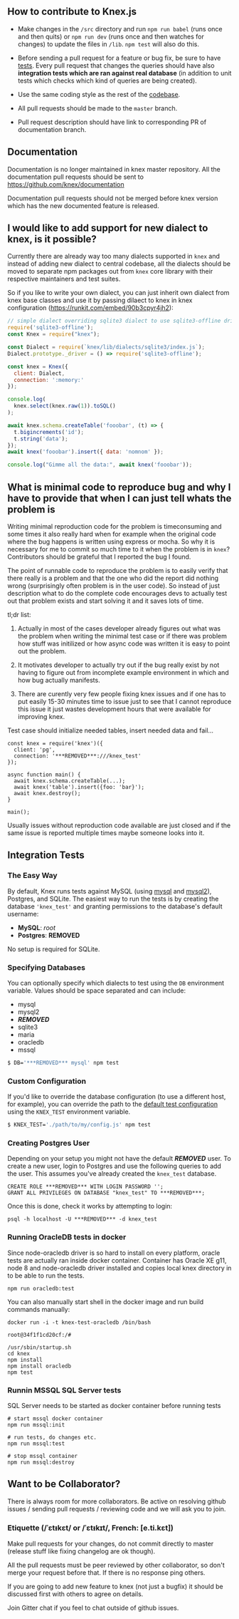 ## How to contribute to Knex.js

* Make changes in the `/src` directory and run `npm run babel` (runs once and
  then quits) or `npm run dev` (runs once and then watches for changes) to
  update the files in `/lib`. `npm test` will also do this.

* Before sending a pull request for a feature or bug fix, be sure to have
[tests](https://github.com/tgriesser/knex/tree/master/test). Every pull request that changes the queries should have 
also **integration tests which are ran against real database** (in addition to unit tests which checks which kind of queries
are being created).

* Use the same coding style as the rest of the
[codebase](https://github.com/tgriesser/knex/blob/master/knex.js).

* All pull requests should be made to the `master` branch.

* Pull request description should have link to corresponding PR of documentation branch.

## Documentation

Documentation is no longer maintained in knex master repository. All the documentation pull requests should be sent to https://github.com/knex/documentation

Documentation pull requests should not be merged before knex version which has the new documented feature is released.

## I would like to add support for new dialect to knex, is it possible?

Currently there are already way too many dialects supported in `knex` and instead of adding new dialect to central codebase, all the dialects should be moved to separate npm packages out from `knex` core library with their respective maintainers and test suites. 

So if you like to write your own dialect, you can just inherit own dialect from knex base classes and use it by passing dilaect to knex in knex configuration (https://runkit.com/embed/90b3cpyr4jh2):

```js
// simple dialect overriding sqlite3 dialect to use sqlite3-offline driver
require('sqlite3-offline');
const Knex = require("knex");

const Dialect = require(`knex/lib/dialects/sqlite3/index.js`);
Dialect.prototype._driver = () => require('sqlite3-offline');

const knex = Knex({
  client: Dialect,
  connection: ':memory:'
});

console.log(
  knex.select(knex.raw(1)).toSQL()
);

await knex.schema.createTable('fooobar', (t) => {
  t.bigincrements('id');
  t.string('data');
});
await knex('fooobar').insert({ data: 'nomnom' });

console.log("Gimme all the data:", await knex('fooobar'));
```

## What is minimal code to reproduce bug and why I have to provide that when I can just tell whats the problem is

Writing minimal reproduction code for the problem is timeconsuming and some times it also really hard when for 
example when the original code where the bug happens is written using express or mocha. So why it is necessary 
for me to commit so much time to it when the problem is in `knex`? Contributors should be grateful that I reported
the bug I found. 

The point of runnable code to reproduce the problem is to easily verify that there really is a problem and that the one 
who did the report did nothing wrong (surprisingly often problem is in the user code). So instead of just description 
what to do the complete code encourages devs to actually test out that problem exists and start solving it and it 
saves lots of time.

tl;dr list:

1. Actually in most of the cases developer already figures out what was the problem when writing the minimal test case
or if there was problem how stuff was initilized or how async code was written it is easy to point out the problem.

2. It motivates developer to actually try out if the bug really exist by not having to figure out from incomplete example
environment in which and how bug actually manifests.

3. There are curently very few people fixing knex issues and if one has to put easily 15-30 minutes time to issue just 
to see that I cannot reproduce this issue it just wastes development hours that were available for improving knex.


Test case should initialize needed tables, insert needed data and fail...

```
const knex = require('knex')({
  client: 'pg',
  connection: '***REMOVED***:///knex_test'
});

async function main() {
  await knex.schema.createTable(...);
  await knex('table').insert({foo: 'bar}');
  await knex.destroy();
}

main(); 
```

Usually issues without reproduction code available are just closed and if the same issue is reported multiple
times maybe someone looks into it.

## Integration Tests

### The Easy Way

By default, Knex runs tests against MySQL (using [mysql](https://github.com/felixge/node-mysql) and [mysql2](https://github.com/sidorares/node-mysql2)), Postgres, and SQLite. The easiest way to run the tests is by creating the database `'knex_test'` and granting permissions to the database's default username:

* **MySQL**: *root*
* **Postgres**: ****REMOVED****

No setup is required for SQLite.

### Specifying Databases
You can optionally specify which dialects to test using the `DB` environment variable. Values should be space separated and can include:
* mysql
* mysql2
* ***REMOVED***
* sqlite3
* maria
* oracledb
* mssql

```bash
$ DB='***REMOVED*** mysql' npm test
```

### Custom Configuration
If you'd like to override the database configuration (to use a different host, for example), you can override the path to the [default test configuration](https://github.com/tgriesser/knex/blob/master/test/knexfile.js) using the `KNEX_TEST` environment variable.

```bash
$ KNEX_TEST='./path/to/my/config.js' npm test
```

### Creating Postgres User

Depending on your setup you might not have the default ***REMOVED*** user. To create a new user, login to Postgres and use the following queries to add the user. This assumes you've already created the `knex_test` database.

```
CREATE ROLE ***REMOVED*** WITH LOGIN PASSWORD '';
GRANT ALL PRIVILEGES ON DATABASE "knex_test" TO ***REMOVED***;
```

Once this is done, check it works by attempting to login:

```
psql -h localhost -U ***REMOVED*** -d knex_test
```

### Running OracleDB tests in docker

Since node-oracledb driver is so hard to install on every platform, oracle tests
are actually ran inside docker container. Container has Oracle XE g11,
node 8 and node-oracledb driver installed and copies local knex directory in 
to be able to run the tests.

```
npm run oracledb:test
```

You can also manually start shell in the docker image and run build commands manually:
```
docker run -i -t knex-test-oracledb /bin/bash

root@34f1f1cd20cf:/#

/usr/sbin/startup.sh
cd knex
npm install
npm install oracledb
npm test
```

### Runnin MSSQL SQL Server tests

SQL Server needs to be started as docker container before running tests

```
# start mssql docker container
npm run mssql:init

# run tests, do changes etc.
npm run mssql:test

# stop mssql container
npm run mssql:destroy
```

## Want to be Collaborator?

There is always room for more collaborators. Be active on resolving github issues / sending pull requests / reviewing code and we will ask you to join.

### Etiquette (/ˈɛtᵻkɛt/ or /ˈɛtᵻkɪt/, French: [e.ti.kɛt])

Make pull requests for your changes, do not commit directly to master (release stuff like fixing changelog are ok though).

All the pull requests must be peer reviewed by other collaborator, so don't merge your request before that. If there is no response ping others.

If you are going to add new feature to knex (not just a bugfix) it should be discussed first with others to agree on details.

Join Gitter chat if you feel to chat outside of github issues.
